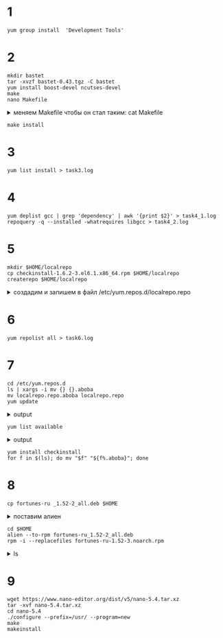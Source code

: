# 1

``` shell
yum group install  'Development Tools'
```

# 2

```shell
mkdir bastet
tar -xvzf bastet-0.43.tgz -C bastet
yum install boost-devel ncutses-devel
make
nano Makefile
```

<details>
<summary>меняем Makefile чтобы он стал таким: cat Makefile</summary>

```shell

SOURCES=Ui.cpp main.cpp Block.cpp Well.cpp BlockPosition.cpp Config.cpp BlockChooser.cpp BastetBlockChooser.cpp
PROGNAME=bastet
LDFLAGS+=-lncurses
#CXXFLAGS+=-ggdb -Wall
CXXFLAGS+=-DNDEBUG -Wall
#CXXFLAGS+=-pg
#LDFLAGS+=-pg

all: $(PROGNAME)

depend: *.hpp $(SOURCES)
	$(CXX) -MM $(SOURCES) > depend

include depend

$(PROGNAME): $(SOURCES:.cpp=.o)
	$(CXX) -ggdb -o $(PROGNAME) $(SOURCES:.cpp=.o) $(LDFLAGS) -lboost_program_options

clean:
	rm -f $(SOURCES:.cpp=.o) $(PROGNAME)

mrproper: clean
	rm -f *~

install:
	cp $(PROGNAME) /usr/bin
	chmod a+x /usr/bin/$(PROGNAME)
```
</details>


```shell
make install
```

# 3

```shell
yum list install > task3.log
```

# 4

```shell
yum deplist gcc | grep 'dependency' | awk '{print $2}' > task4_1.log
repoquery -q --installed -whatrequires libgcc > task4_2.log
```

# 5

```shell
mkdir $HOME/localrepo
cp checkinstall-1.6.2-3.el6.1.x86_64.rpm $HOME/localrepo
createrepo $HOME/localrepo
```

<details>
<summary>создадим и запишем в файл /etc/yum.repos.d/localrepo.repo</summary>

```shell
[localrepo]
name=localrepo
baseurl=file://root/localrepo/
enabled=1
gpgcheck=0
```

</details>

# 6

```shell
yum repolist all > task6.log
```

# 7

```shell
cd /etc/yum.repos.d
ls | xargs -i mv {} {}.aboba
mv localrepo.repo.aboba localrepo.repo
yum update
```

<details>
<summary>output</summary>

```shell
Last metadata expiration check: 0:19:13 ago on Sun 14 Nov 2021 06:29:55 AM MSK.
Dependencies resolved.
Nothing to do.
Complete!
```

</details>

```shell
yum list available
```

<details>
<summary>output</summary>

```shell
Last metadata expiration check: 0:20:43 ago on Sun 14 Nov 2021 06:29:55 AM MSK.
Available Packages
checkinstall.x86_64                   1.6.2-3.el6.1                    localrepo
```

</details>

```shell
yum install checkinstall
for f in $(ls); do mv "$f" "${f%.aboba}"; done
```
# 8

```shell
cp fortunes-ru _1.52-2_all.deb $HOME
```

<details>
<summary>поставим алиен</summary>

```shell
wget -c https://sourceforge.net/projects/alien-pkg-convert/files/release/alien_8.95.tar.xz
tar xf alient_8.95.tar.xz
dnf install perl
cd alien_8.95.tar.xz
perl Makefile.PL; make; make install
```

</details>

```shell
cd $HOME
alien --to-rpm fortunes-ru_1.52-2_all.deb
rpm -i --replacefiles fortunes-ru-1.52-3.noarch.rpm
```

<details>
<summary>ls</summary>

```shell
anaconda-ks.cfg
bastet
fortunes-ru_1.52-2_all.deb
fortunes-ru-1.52-3.noarch.rpm
Linux-5sem
localrepo
rpmbuild
```

</details>

# 9

```shell
wget https://www.nano-editor.org/dist/v5/nano-5.4.tar.xz
tar -xvf nano-5.4.tar.xz
cd nano-5.4
./configure --prefix=/usr/ --program=new
make
makeinstall
```
